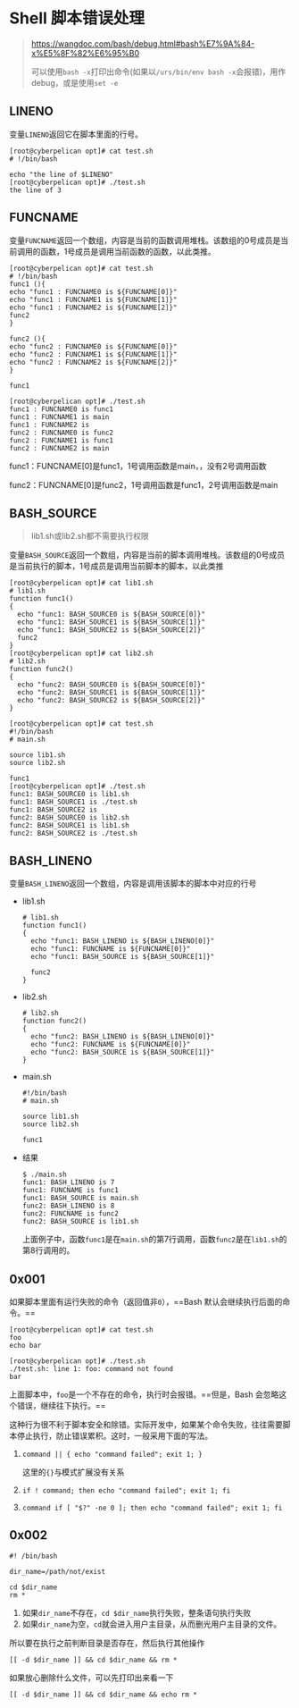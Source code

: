 # Shell 脚本错误处理

> https://wangdoc.com/bash/debug.html#bash%E7%9A%84-x%E5%8F%82%E6%95%B0
>
> 可以使用`bash -x`打印出命令(如果以`/urs/bin/env bash -x`会报错)，用作debug，或是使用`set -e`

## LINENO

变量`LINENO`返回它在脚本里面的行号。

```
[root@cyberpelican opt]# cat test.sh 
# !/bin/bash 

echo "the line of $LINENO"
[root@cyberpelican opt]# ./test.sh 
the line of 3
```

## FUNCNAME

变量`FUNCNAME`返回一个数组，内容是当前的函数调用堆栈。该数组的0号成员是当前调用的函数，1号成员是调用当前函数的函数，以此类推。

```shell
[root@cyberpelican opt]# cat test.sh 
# !/bin/bash 
func1 (){
echo "func1 : FUNCNAME0 is ${FUNCNAME[0]}"
echo "func1 : FUNCNAME1 is ${FUNCNAME[1]}"
echo "func1 : FUNCNAME2 is ${FUNCNAME[2]}"
func2
}

func2 (){
echo "func2 : FUNCNAME0 is ${FUNCNAME[0]}"
echo "func2 : FUNCNAME1 is ${FUNCNAME[1]}"
echo "func2 : FUNCNAME2 is ${FUNCNAME[2]}"
}

func1

[root@cyberpelican opt]# ./test.sh 
func1 : FUNCNAME0 is func1
func1 : FUNCNAME1 is main
func1 : FUNCNAME2 is 
func2 : FUNCNAME0 is func2
func2 : FUNCNAME1 is func1
func2 : FUNCNAME2 is main
```

func1：FUNCNAME[0]是func1，1号调用函数是main，，没有2号调用函数

func2：FUNCNAME[0]是func2，1号调用函数是func1，2号调用函数是main

## BASH_SOURCE

> lib1.sh或lib2.sh都不需要执行权限

变量`BASH_SOURCE`返回一个数组，内容是当前的脚本调用堆栈。该数组的0号成员是当前执行的脚本，1号成员是调用当前脚本的脚本，以此类推

```shell
[root@cyberpelican opt]# cat lib1.sh 
# lib1.sh
function func1()
{
  echo "func1: BASH_SOURCE0 is ${BASH_SOURCE[0]}"
  echo "func1: BASH_SOURCE1 is ${BASH_SOURCE[1]}"
  echo "func1: BASH_SOURCE2 is ${BASH_SOURCE[2]}"
  func2
}
[root@cyberpelican opt]# cat lib2.sh 
# lib2.sh
function func2()
{
  echo "func2: BASH_SOURCE0 is ${BASH_SOURCE[0]}"
  echo "func2: BASH_SOURCE1 is ${BASH_SOURCE[1]}"
  echo "func2: BASH_SOURCE2 is ${BASH_SOURCE[2]}"
}

[root@cyberpelican opt]# cat test.sh 
#!/bin/bash
# main.sh

source lib1.sh
source lib2.sh

func1
[root@cyberpelican opt]# ./test.sh 
func1: BASH_SOURCE0 is lib1.sh
func1: BASH_SOURCE1 is ./test.sh
func1: BASH_SOURCE2 is 
func2: BASH_SOURCE0 is lib2.sh
func2: BASH_SOURCE1 is lib1.sh
func2: BASH_SOURCE2 is ./test.sh

```

## BASH_LINENO

变量`BASH_LINENO`返回一个数组，内容是调用该脚本的脚本中对应的行号

- lib1.sh

  ```
  # lib1.sh
  function func1()
  {
    echo "func1: BASH_LINENO is ${BASH_LINENO[0]}"
    echo "func1: FUNCNAME is ${FUNCNAME[0]}"
    echo "func1: BASH_SOURCE is ${BASH_SOURCE[1]}"
  
    func2
  }
  ```

- lib2.sh

  ```
  # lib2.sh
  function func2()
  {
    echo "func2: BASH_LINENO is ${BASH_LINENO[0]}"
    echo "func2: FUNCNAME is ${FUNCNAME[0]}"
    echo "func2: BASH_SOURCE is ${BASH_SOURCE[1]}"
  }
  ```

- main.sh

  ```
  #!/bin/bash
  # main.sh
  
  source lib1.sh
  source lib2.sh
  
  func1
  ```

- 结果

  ```
  $ ./main.sh
  func1: BASH_LINENO is 7
  func1: FUNCNAME is func1
  func1: BASH_SOURCE is main.sh
  func2: BASH_LINENO is 8
  func2: FUNCNAME is func2
  func2: BASH_SOURCE is lib1.sh
  ```

  上面例子中，函数`func1`是在`main.sh`的第7行调用，函数`func2`是在`lib1.sh`的第8行调用的。

## 0x001

如果脚本里面有运行失败的命令（返回值非`0`），==Bash 默认会继续执行后面的命令。==

```
[root@cyberpelican opt]# cat test.sh 
foo
echo bar

[root@cyberpelican opt]# ./test.sh 
./test.sh: line 1: foo: command not found
bar
```

上面脚本中，`foo`是一个不存在的命令，执行时会报错。==但是，Bash 会忽略这个错误，继续往下执行。==

这种行为很不利于脚本安全和除错。实际开发中，如果某个命令失败，往往需要脚本停止执行，防止错误累积。这时，一般采用下面的写法。

1. `command || { echo "command failed"; exit 1; }`

   这里的`{}`与模式扩展没有关系

2. `if ! command; then echo "command failed"; exit 1; fi`

3. `command
   if [ "$?" -ne 0 ]; then echo "command failed"; exit 1; fi`

## 0x002

```
#! /bin/bash

dir_name=/path/not/exist

cd $dir_name
rm *
```

1. 如果`dir_name`不存在，`cd $dir_name`执行失败，整条语句执行失败
2. 如果`dir_name`为空，`cd`就会进入用户主目录，从而删光用户主目录的文件。

所以要在执行之前判断目录是否存在，然后执行其他操作

```
[[ -d $dir_name ]] && cd $dir_name && rm *
```

如果放心删除什么文件，可以先打印出来看一下

```
[[ -d $dir_name ]] && cd $dir_name && echo rm *
```

